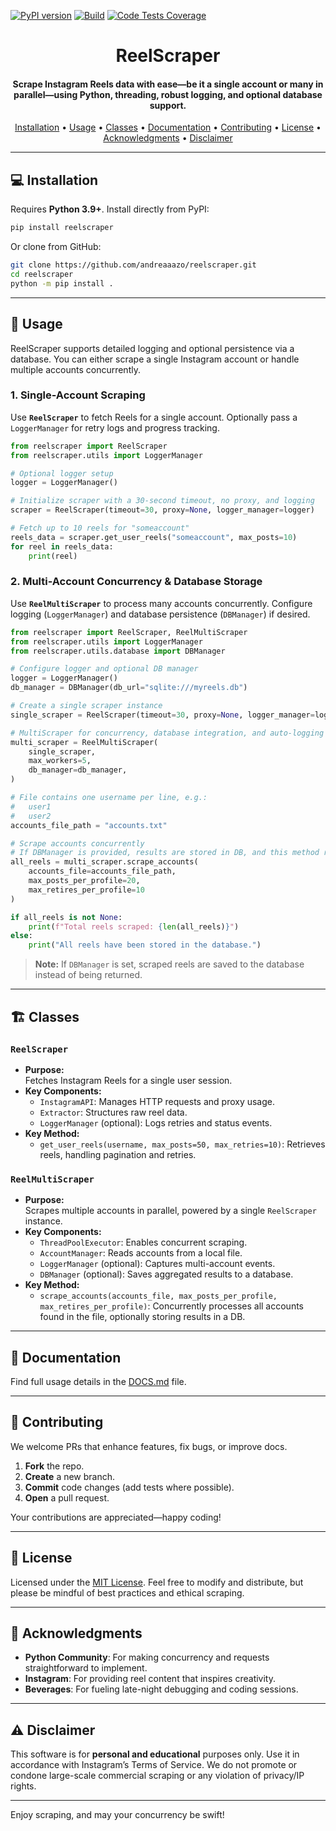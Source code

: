 [![PyPI version](https://img.shields.io/pypi/v/reelscraper.svg)](https://pypi.org/project/reelscraper/)
[![Build](https://github.com/andreaaazo/reelscraper/actions/workflows/tests.yml/badge.svg?branch=master)](https://github.com/andreaaazo/reelscraper/actions/workflows/tests.yml)
[![Code Tests Coverage](https://codecov.io/gh/andreaaazo/reelscraper/branch/master/graph/badge.svg)](https://codecov.io/gh/andreaaazo/reelscraper)

<h1 align="center">
  ReelScraper
  <br>
</h1>

<h4 align="center">
Scrape Instagram Reels data with ease—be it a single account or many in parallel—using Python, threading, robust logging, and optional database support.
</h4>

<p align="center">
  <a href="#-installation">Installation</a> •
  <a href="#-usage">Usage</a> •
  <a href="#-classes">Classes</a> •
  <a href="#-documentation">Documentation</a> •
  <a href="#-contributing">Contributing</a> •
  <a href="#-license">License</a> •
  <a href="#-acknowledgments">Acknowledgments</a> •
  <a href="#-disclaimer">Disclaimer</a>
</p>

---

## 💻 Installation

Requires **Python 3.9+**. Install directly from PyPI:

```bash
pip install reelscraper
```

Or clone from GitHub:

```bash
git clone https://github.com/andreaaazo/reelscraper.git
cd reelscraper
python -m pip install .
```

---

## 🚀 Usage

ReelScraper supports detailed logging and optional persistence via a database. You can either scrape a single Instagram account or handle multiple accounts concurrently.

### 1. Single-Account Scraping

Use **`ReelScraper`** to fetch Reels for a single account. Optionally pass a `LoggerManager` for retry logs and progress tracking.

```python
from reelscraper import ReelScraper
from reelscraper.utils import LoggerManager

# Optional logger setup
logger = LoggerManager()

# Initialize scraper with a 30-second timeout, no proxy, and logging
scraper = ReelScraper(timeout=30, proxy=None, logger_manager=logger)

# Fetch up to 10 reels for "someaccount"
reels_data = scraper.get_user_reels("someaccount", max_posts=10)
for reel in reels_data:
    print(reel)
```

### 2. Multi-Account Concurrency & Database Storage

Use **`ReelMultiScraper`** to process many accounts concurrently. Configure logging (`LoggerManager`) and database persistence (`DBManager`) if desired.

```python
from reelscraper import ReelScraper, ReelMultiScraper
from reelscraper.utils import LoggerManager
from reelscraper.utils.database import DBManager

# Configure logger and optional DB manager
logger = LoggerManager()
db_manager = DBManager(db_url="sqlite:///myreels.db")

# Create a single scraper instance
single_scraper = ReelScraper(timeout=30, proxy=None, logger_manager=logger)

# MultiScraper for concurrency, database integration, and auto-logging
multi_scraper = ReelMultiScraper(
    single_scraper,
    max_workers=5,
    db_manager=db_manager,
)

# File contains one username per line, e.g.:
#   user1
#   user2
accounts_file_path = "accounts.txt"

# Scrape accounts concurrently
# If DBManager is provided, results are stored in DB, and this method returns None
all_reels = multi_scraper.scrape_accounts(
    accounts_file=accounts_file_path,
    max_posts_per_profile=20,
    max_retires_per_profile=10
)

if all_reels is not None:
    print(f"Total reels scraped: {len(all_reels)}")
else:
    print("All reels have been stored in the database.")
```

> **Note:** If `DBManager` is set, scraped reels are saved to the database instead of being returned.

---

## 🏗 Classes

### `ReelScraper`
- **Purpose:**  
  Fetches Instagram Reels for a single user session.
- **Key Components:**  
  - `InstagramAPI`: Manages HTTP requests and proxy usage.  
  - `Extractor`: Structures raw reel data.  
  - `LoggerManager` (optional): Logs retries and status events.
- **Key Method:**  
  - `get_user_reels(username, max_posts=50, max_retries=10)`: Retrieves reels, handling pagination and retries.

### `ReelMultiScraper`
- **Purpose:**  
  Scrapes multiple accounts in parallel, powered by a single `ReelScraper` instance.
- **Key Components:**  
  - `ThreadPoolExecutor`: Enables concurrent scraping.  
  - `AccountManager`: Reads accounts from a local file.  
  - `LoggerManager` (optional): Captures multi-account events.  
  - `DBManager` (optional): Saves aggregated results to a database.
- **Key Method:**  
  - `scrape_accounts(accounts_file, max_posts_per_profile, max_retires_per_profile)`: Concurrently processes all accounts found in the file, optionally storing results in a DB.

---

## 📄 Documentation

Find full usage details in the [DOCS.md](https://github.com/andreaaazo/reelscraper/blob/master/DOCS.md) file.

---

## 🤝 Contributing

We welcome PRs that enhance features, fix bugs, or improve docs.

1. **Fork** the repo.
2. **Create** a new branch.
3. **Commit** code changes (add tests where possible).
4. **Open** a pull request.

Your contributions are appreciated—happy coding!

---

## 📄 License

Licensed under the [MIT License](https://github.com/andreaaazo/reelscraper/blob/master/LICENSE.txt). Feel free to modify and distribute, but please be mindful of best practices and ethical scraping.

---

## 🙏 Acknowledgments

- **Python Community**: For making concurrency and requests straightforward to implement.  
- **Instagram**: For providing reel content that inspires creativity.  
- **Beverages**: For fueling late-night debugging and coding sessions.

---

## ⚠ Disclaimer

This software is for **personal and educational** purposes only. Use it in accordance with Instagram’s Terms of Service. We do not promote or condone large-scale commercial scraping or any violation of privacy/IP rights.

---

Enjoy scraping, and may your concurrency be swift!
```